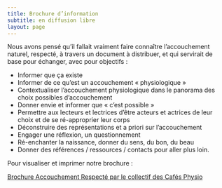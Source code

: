 ```yaml
---
title: Brochure d’information
subtitle: en diffusion libre
layout: page
---
```


Nous avons pensé qu’il fallait vraiment faire connaître l’accouchement naturel, respecté, à travers un document à distribuer, et qui servirait de base pour échanger, avec pour objectifs :

- Informer que ça existe
- Informer de ce qu’est un accouchement « physiologique »
- Contextualiser l’accouchement physiologique dans le panorama des choix possibles d’accouchement
- Donner envie et informer que « c’est possible »
- Permettre aux lecteurs et lectrices d’être acteurs et actrices de leur choix et de se ré-approprier leur corps
- Déconstruire des représentations et a priori sur l’accouchement
- Engager une réflexion, un questionnement
- Ré-enchanter la naissance, donner du sens, du bon, du beau
- Donner des références / ressources / contacts pour aller plus loin.


Pour visualiser et imprimer notre brochure :

[Brochure Accouchement Respecté par le collectif des Cafés Physio](/dl/brochure-cafes-physio.pdf)